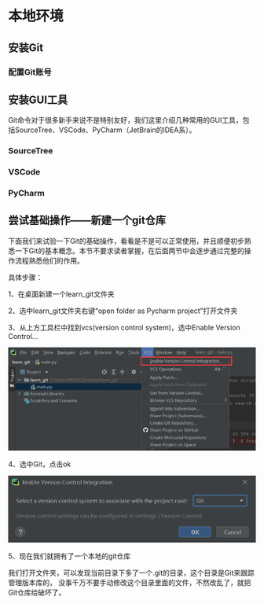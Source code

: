# 本地环境

## 安装Git


### 配置Git账号


## 安装GUI工具

Git命令对于很多新手来说不是特别友好，我们这里介绍几种常用的GUI工具，包括SourceTree、VSCode、PyCharm（JetBrain的IDEA系）。

### SourceTree



### VSCode


### PyCharm



## 尝试基础操作——新建一个git仓库

下面我们来试验一下Git的基础操作，看看是不是可以正常使用，并且顺便初步熟悉一下Git的基本概念。本节不要求读者掌握，在后面两节中会逐步通过完整的操作流程熟悉他们的作用。

具体步骤：

1、在桌面新建一个learn_git文件夹

2、选中learn_git文件夹右键“open folder as Pycharm project”打开文件夹

3、从上方工具栏中找到vcs(version control system)，选中Enable Version Control...

![](image_personal/image1.png)

4、选中Git，点击ok

![](image_personal/image2.png)

5、现在我们就拥有了一个本地的git仓库

我们打开文件夹，可以发现当前目录下多了一个.git的目录，这个目录是Git来跟踪管理版本库的，
没事千万不要手动修改这个目录里面的文件，不然改乱了，就把Git仓库给破坏了。
